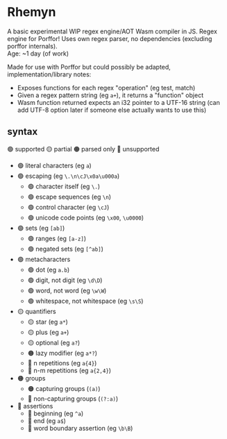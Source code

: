# Rhemyn
A basic experimental WIP regex engine/AOT Wasm compiler in JS. Regex engine for Porffor! Uses own regex parser, no dependencies (excluding porffor internals). <br>
Age: ~1 day (of work)

Made for use with Porffor but could possibly be adapted, implementation/library notes:
- Exposes functions for each regex "operation" (eg test, match)
- Given a regex pattern string (eg `a+`), it returns a "function" object
- Wasm function returned expects an i32 pointer to a UTF-16 string (can add UTF-8 option later if someone else actually wants to use this)

## syntax
🟢 supported 🟡 partial 🟠 parsed only 🔴 unsupported

- 🟢 literal characters (eg `a`)
- 🟢 escaping (eg `\.\n\cJ\x0a\u000a`)
  - 🟢 character itself (eg `\.`)
  - 🟢 escape sequences (eg `\n`)
  - 🟢 control character (eg `\cJ`)
  - 🟢 unicode code points (eg `\x00`, `\u0000`)
- 🟢 sets (eg `[ab]`)
  - 🟢 ranges (eg `[a-z]`)
  - 🟢 negated sets (eg `[^ab]`)
- 🟢 metacharacters
  - 🟢 dot (eg `a.b`)
  - 🟢 digit, not digit (eg `\d\D`)
  - 🟢 word, not word (eg `\w\W`)
  - 🟢 whitespace, not whitespace (eg `\s\S`)
- 🟡 quantifiers
  - 🟡 star (eg `a*`)
  - 🟡 plus (eg `a+`)
  - 🟡 optional (eg `a?`)
  - 🟠 lazy modifier (eg `a*?`)
  - 🔴 n repetitions (eg `a{4}`)
  - 🔴 n-m repetitions (eg `a{2,4}`)
- 🟠 groups
  - 🟠 capturing groups (`(a)`)
  - 🔴 non-capturing groups (`(?:a)`)
- 🔴 assertions
  - 🔴 beginning (eg `^a`)
  - 🔴 end (eg `a$`)
  - 🔴 word boundary assertion (eg `\b\B`)